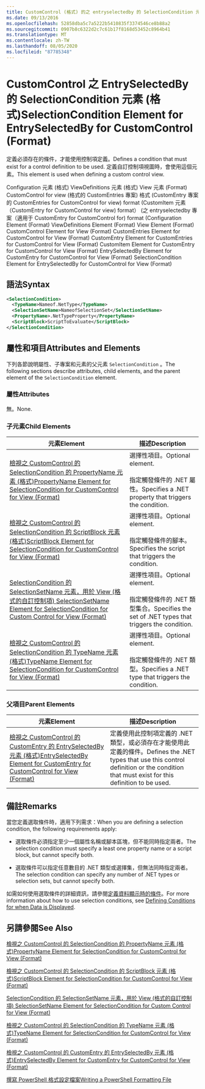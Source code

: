 ```yaml
---
title: CustomControl (格式) 的之 entryselectedby 的 SelectionCondition 元素 |Microsoft Docs
ms.date: 09/13/2016
ms.openlocfilehash: 52858dba5c7a5222b5410835f3374546ce8b88a2
ms.sourcegitcommit: 0907b8c6322d2c7c61b17f8168d53452c8964b41
ms.translationtype: MT
ms.contentlocale: zh-TW
ms.lasthandoff: 08/05/2020
ms.locfileid: "87785348"
---
```

# <a name="selectioncondition-element-for-entryselectedby-for-customcontrol-format"></a><span data-ttu-id="cfaee-102">CustomControl 之 EntrySelectedBy 的 SelectionCondition 元素 (格式)</span><span class="sxs-lookup"><span data-stu-id="cfaee-102">SelectionCondition Element for EntrySelectedBy for CustomControl (Format)</span></span>

<span data-ttu-id="cfaee-103">定義必須存在的條件，才能使用控制項定義。</span><span class="sxs-lookup"><span data-stu-id="cfaee-103">Defines a condition that must exist for a control definition to be used.</span></span> <span data-ttu-id="cfaee-104">定義自訂控制項視圖時，會使用這個元素。</span><span class="sxs-lookup"><span data-stu-id="cfaee-104">This element is used when defining a custom control view.</span></span>

<span data-ttu-id="cfaee-105">Configuration 元素 (格式) ViewDefinitions 元素 (格式) View 元素 (Format) CustomControl for view (格式的 CustomEntries 專案) 格式 (CustomEntry 專案的 CustomEntries for CustomControl for view) format (CustomItem 元素（CustomEntry for CustomControl for view) format） (之 entryselectedby 專案（適用于 CustomEntry for CustomControl for) format (</span><span class="sxs-lookup"><span data-stu-id="cfaee-105">Configuration Element (Format) ViewDefinitions Element (Format) View Element (Format) CustomControl Element for View (Format) CustomEntries Element for CustomControl for View (Format) CustomEntry Element for CustomEntries for CustomControl for View (Format) CustomItem Element for CustomEntry for CustomControl for View (Format) EntrySelectedBy Element for CustomEntry for CustomControl for View (Format) SelectionCondition Element for EntrySelectedBy for CustomControl for View (Format)</span></span>

## <a name="syntax"></a><span data-ttu-id="cfaee-106">語法</span><span class="sxs-lookup"><span data-stu-id="cfaee-106">Syntax</span></span>

```xml
<SelectionCondition>
  <TypeName>Nameof.NetType</TypeName>
  <SelectionSetName>NameofSelectionSet</SelectionSetName>
  <PropertyName>.NetTypeProperty</PropertyName>
  <ScriptBlock>ScriptToEvaluate</ScriptBlock>
</SelectionCondition>
```

## <a name="attributes-and-elements"></a><span data-ttu-id="cfaee-107">屬性和項目</span><span class="sxs-lookup"><span data-stu-id="cfaee-107">Attributes and Elements</span></span>

<span data-ttu-id="cfaee-108">下列各節說明屬性、子專案和元素的父元素 `SelectionCondition` 。</span><span class="sxs-lookup"><span data-stu-id="cfaee-108">The following sections describe attributes, child elements, and the parent element of the `SelectionCondition` element.</span></span>

### <a name="attributes"></a><span data-ttu-id="cfaee-109">屬性</span><span class="sxs-lookup"><span data-stu-id="cfaee-109">Attributes</span></span>

<span data-ttu-id="cfaee-110">無。</span><span class="sxs-lookup"><span data-stu-id="cfaee-110">None.</span></span>

### <a name="child-elements"></a><span data-ttu-id="cfaee-111">子元素</span><span class="sxs-lookup"><span data-stu-id="cfaee-111">Child Elements</span></span>

|<span data-ttu-id="cfaee-112">元素</span><span class="sxs-lookup"><span data-stu-id="cfaee-112">Element</span></span>|<span data-ttu-id="cfaee-113">描述</span><span class="sxs-lookup"><span data-stu-id="cfaee-113">Description</span></span>|
|-------------|-----------------|
|[<span data-ttu-id="cfaee-114">檢視之 CustomControl 的 SelectionCondition 的 PropertyName 元素 (格式)</span><span class="sxs-lookup"><span data-stu-id="cfaee-114">PropertyName Element for SelectionCondition for CustomControl for View (Format)</span></span>](./propertyname-element-for-selectioncondition-for-customcontrol-for-view-format.md)|<span data-ttu-id="cfaee-115">選擇性項目。</span><span class="sxs-lookup"><span data-stu-id="cfaee-115">Optional element.</span></span><br /><br /> <span data-ttu-id="cfaee-116">指定觸發條件的 .NET 屬性。</span><span class="sxs-lookup"><span data-stu-id="cfaee-116">Specifies a .NET property that triggers the condition.</span></span>|
|[<span data-ttu-id="cfaee-117">檢視之 CustomControl 的 SelectionCondition 的 ScriptBlock 元素 (格式)</span><span class="sxs-lookup"><span data-stu-id="cfaee-117">ScriptBlock Element for SelectionCondition for CustomControl for View (Format)</span></span>](./scriptblock-element-for-selectioncondition-for-customcontrol-for-view-format.md)|<span data-ttu-id="cfaee-118">選擇性項目。</span><span class="sxs-lookup"><span data-stu-id="cfaee-118">Optional element.</span></span><br /><br /> <span data-ttu-id="cfaee-119">指定觸發條件的腳本。</span><span class="sxs-lookup"><span data-stu-id="cfaee-119">Specifies the script that triggers the condition.</span></span>|
|[<span data-ttu-id="cfaee-120">SelectionCondition 的 SelectionSetName 元素，用於 View (格式的自訂控制項) </span><span class="sxs-lookup"><span data-stu-id="cfaee-120">SelectionSetName Element for SelectionCondition for Custom Control for View (Format)</span></span>](./selectionsetname-element-for-selectioncondition-for-customcontrol-for-view-format.md)|<span data-ttu-id="cfaee-121">選擇性項目。</span><span class="sxs-lookup"><span data-stu-id="cfaee-121">Optional element.</span></span><br /><br /> <span data-ttu-id="cfaee-122">指定觸發條件的 .NET 類型集合。</span><span class="sxs-lookup"><span data-stu-id="cfaee-122">Specifies the set of .NET types that triggers the condition.</span></span>|
|[<span data-ttu-id="cfaee-123">檢視之 CustomControl 的 SelectionCondition 的 TypeName 元素 (格式)</span><span class="sxs-lookup"><span data-stu-id="cfaee-123">TypeName Element for SelectionCondition for CustomControl for View  (Format)</span></span>](./typename-element-for-selectioncondition-for-customcontrol-for-view-format.md)|<span data-ttu-id="cfaee-124">選擇性項目。</span><span class="sxs-lookup"><span data-stu-id="cfaee-124">Optional element.</span></span><br /><br /> <span data-ttu-id="cfaee-125">指定觸發條件的 .NET 類型。</span><span class="sxs-lookup"><span data-stu-id="cfaee-125">Specifies a .NET type that triggers the condition.</span></span>|

### <a name="parent-elements"></a><span data-ttu-id="cfaee-126">父項目</span><span class="sxs-lookup"><span data-stu-id="cfaee-126">Parent Elements</span></span>

|<span data-ttu-id="cfaee-127">元素</span><span class="sxs-lookup"><span data-stu-id="cfaee-127">Element</span></span>|<span data-ttu-id="cfaee-128">描述</span><span class="sxs-lookup"><span data-stu-id="cfaee-128">Description</span></span>|
|-------------|-----------------|
|[<span data-ttu-id="cfaee-129">檢視之 CustomControl 的 CustomEntry 的 EntrySelectedBy 元素 (格式)</span><span class="sxs-lookup"><span data-stu-id="cfaee-129">EntrySelectedBy Element for CustomEntry for CustomControl for View (Format)</span></span>](./entryselectedby-element-for-customentry-for-customcontrol-for-view-format.md)|<span data-ttu-id="cfaee-130">定義使用此控制項定義的 .NET 類型，或必須存在才能使用此定義的條件。</span><span class="sxs-lookup"><span data-stu-id="cfaee-130">Defines the .NET types that use this control definition or the condition that must exist for this definition to be used.</span></span>|

## <a name="remarks"></a><span data-ttu-id="cfaee-131">備註</span><span class="sxs-lookup"><span data-stu-id="cfaee-131">Remarks</span></span>

<span data-ttu-id="cfaee-132">當您定義選取條件時，適用下列需求：</span><span class="sxs-lookup"><span data-stu-id="cfaee-132">When you are defining a selection condition, the following requirements apply:</span></span>

- <span data-ttu-id="cfaee-133">選取條件必須指定至少一個屬性名稱或腳本區塊，但不能同時指定兩者。</span><span class="sxs-lookup"><span data-stu-id="cfaee-133">The selection condition must specify a least one property name or a script block, but cannot specify both.</span></span>

- <span data-ttu-id="cfaee-134">選取條件可以指定任意數目的 .NET 類型或選擇集，但無法同時指定兩者。</span><span class="sxs-lookup"><span data-stu-id="cfaee-134">The selection condition can specify any number of .NET types or selection sets, but cannot specify both.</span></span>

<span data-ttu-id="cfaee-135">如需如何使用選取條件的詳細資訊，請參閱[定義資料顯示時的條件](./defining-conditions-for-displaying-data.md)。</span><span class="sxs-lookup"><span data-stu-id="cfaee-135">For more information about how to use selection conditions, see [Defining Conditions for when Data is Displayed](./defining-conditions-for-displaying-data.md).</span></span>

## <a name="see-also"></a><span data-ttu-id="cfaee-136">另請參閱</span><span class="sxs-lookup"><span data-stu-id="cfaee-136">See Also</span></span>

[<span data-ttu-id="cfaee-137">檢視之 CustomControl 的 SelectionCondition 的 PropertyName 元素 (格式)</span><span class="sxs-lookup"><span data-stu-id="cfaee-137">PropertyName Element for SelectionCondition for CustomControl for View (Format)</span></span>](./propertyname-element-for-selectioncondition-for-customcontrol-for-view-format.md)

[<span data-ttu-id="cfaee-138">檢視之 CustomControl 的 SelectionCondition 的 ScriptBlock 元素 (格式)</span><span class="sxs-lookup"><span data-stu-id="cfaee-138">ScriptBlock Element for SelectionCondition for CustomControl for View (Format)</span></span>](./scriptblock-element-for-selectioncondition-for-customcontrol-for-view-format.md)

[<span data-ttu-id="cfaee-139">SelectionCondition 的 SelectionSetName 元素，用於 View (格式的自訂控制項) </span><span class="sxs-lookup"><span data-stu-id="cfaee-139">SelectionSetName Element for SelectionCondition for Custom Control for View (Format)</span></span>](./selectionsetname-element-for-selectioncondition-for-customcontrol-for-view-format.md)

[<span data-ttu-id="cfaee-140">檢視之 CustomControl 的 SelectionCondition 的 TypeName 元素 (格式)</span><span class="sxs-lookup"><span data-stu-id="cfaee-140">TypeName Element for SelectionCondition for CustomControl for View  (Format)</span></span>](./typename-element-for-selectioncondition-for-customcontrol-for-view-format.md)

[<span data-ttu-id="cfaee-141">檢視之 CustomControl 的 CustomEntry 的 EntrySelectedBy 元素 (格式)</span><span class="sxs-lookup"><span data-stu-id="cfaee-141">EntrySelectedBy Element for CustomEntry for CustomControl for View (Format)</span></span>](./entryselectedby-element-for-customentry-for-customcontrol-for-view-format.md)

[<span data-ttu-id="cfaee-142">撰寫 PowerShell 格式設定檔案</span><span class="sxs-lookup"><span data-stu-id="cfaee-142">Writing a PowerShell Formatting File</span></span>](./writing-a-powershell-formatting-file.md)
